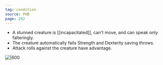 ```yaml
---
tag: condition
source: PHB
page: 292
---
```


- A stunned creature is [[incapacitated]], can't move, and can speak only falteringly.
- The creature automatically fails Strength and Dexterity saving throws.
- Attack rolls against the creature have advantage.



![|600]()
